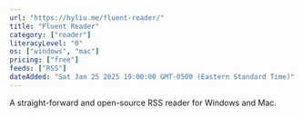 ```yaml
---
url: "https://hyliu.me/fluent-reader/"
title: "Fluent Reader"
category: ["reader"]
literacyLevel: "0"
os: ["windows", "mac"]
pricing: ["free"]
feeds: ["RSS"]
dateAdded: "Sat Jan 25 2025 19:00:00 GMT-0500 (Eastern Standard Time)"
---
```


A straight-forward and open-source RSS reader for Windows and Mac.